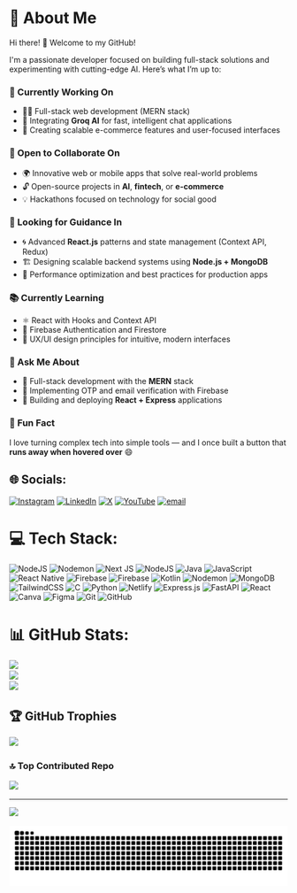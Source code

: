 # 💫 About Me

Hi there! 👋 Welcome to my GitHub!

I'm a passionate developer focused on building full-stack solutions and experimenting with cutting-edge AI. Here’s what I’m up to:

### 🚀 Currently Working On
- 🧑‍💻 Full-stack web development (MERN stack)
- 🤖 Integrating **Groq AI** for fast, intelligent chat applications
- 🛒 Creating scalable e-commerce features and user-focused interfaces

### 🤝 Open to Collaborate On
- 🌍 Innovative web or mobile apps that solve real-world problems
- 🔓 Open-source projects in **AI**, **fintech**, or **e-commerce**
- 💡 Hackathons focused on technology for social good

### 🧠 Looking for Guidance In
- 🌀 Advanced **React.js** patterns and state management (Context API, Redux)
- 🏗️ Designing scalable backend systems using **Node.js + MongoDB**
- 🧪 Performance optimization and best practices for production apps

### 📚 Currently Learning
- ⚛️ React with Hooks and Context API
- 🔐 Firebase Authentication and Firestore
- 🎨 UX/UI design principles for intuitive, modern interfaces

### 💬 Ask Me About
- 🧰 Full-stack development with the **MERN** stack
- 📲 Implementing OTP and email verification with Firebase
- 🚀 Building and deploying **React + Express** applications

### 🎉 Fun Fact
I love turning complex tech into simple tools — and I once built a button that **runs away when hovered over** 😄


## 🌐 Socials:
[![Instagram](https://img.shields.io/badge/Instagram-%23E4405F.svg?logo=Instagram&logoColor=white)](https://instagram.com/manishkrbarman.io) [![LinkedIn](https://img.shields.io/badge/LinkedIn-%230077B5.svg?logo=linkedin&logoColor=white)](https://linkedin.com/in/manishkrbarman) [![X](https://img.shields.io/badge/X-black.svg?logo=X&logoColor=white)](https://x.com/ManishKrBarman) [![YouTube](https://img.shields.io/badge/YouTube-%23FF0000.svg?logo=YouTube&logoColor=white)](https://youtube.com/@ManishKumarBarman) [![email](https://img.shields.io/badge/Email-D14836?logo=gmail&logoColor=white)](mailto:manishkumarbarman111@gmail.com) 

# 💻 Tech Stack:
![NodeJS](https://img.shields.io/badge/node.js-6DA55F?style=for-the-badge&logo=node.js&logoColor=white) ![Nodemon](https://img.shields.io/badge/NODEMON-%23323330.svg?style=for-the-badge&logo=nodemon&logoColor=%BBDEAD) ![Next JS](https://img.shields.io/badge/Next-black?style=for-the-badge&logo=next.js&logoColor=white) ![NodeJS](https://img.shields.io/badge/node.js-6DA55F?style=for-the-badge&logo=node.js&logoColor=white) ![Java](https://img.shields.io/badge/java-%23ED8B00.svg?style=for-the-badge&logo=openjdk&logoColor=white) ![JavaScript](https://img.shields.io/badge/javascript-%23323330.svg?style=for-the-badge&logo=javascript&logoColor=%23F7DF1E) ![React Native](https://img.shields.io/badge/react_native-%2320232a.svg?style=for-the-badge&logo=react&logoColor=%2361DAFB) ![Firebase](https://img.shields.io/badge/firebase-%23039BE5.svg?style=for-the-badge&logo=firebase) ![Firebase](https://img.shields.io/badge/firebase-a08021?style=for-the-badge&logo=firebase&logoColor=ffcd34) ![Kotlin](https://img.shields.io/badge/kotlin-%237F52FF.svg?style=for-the-badge&logo=kotlin&logoColor=white) ![Nodemon](https://img.shields.io/badge/NODEMON-%23323330.svg?style=for-the-badge&logo=nodemon&logoColor=%BBDEAD) ![MongoDB](https://img.shields.io/badge/MongoDB-%234ea94b.svg?style=for-the-badge&logo=mongodb&logoColor=white) ![TailwindCSS](https://img.shields.io/badge/tailwindcss-%2338B2AC.svg?style=for-the-badge&logo=tailwind-css&logoColor=white) ![C](https://img.shields.io/badge/c-%2300599C.svg?style=for-the-badge&logo=c&logoColor=white) ![Python](https://img.shields.io/badge/python-3670A0?style=for-the-badge&logo=python&logoColor=ffdd54) ![Netlify](https://img.shields.io/badge/netlify-%23000000.svg?style=for-the-badge&logo=netlify&logoColor=#00C7B7) ![Express.js](https://img.shields.io/badge/express.js-%23404d59.svg?style=for-the-badge&logo=express&logoColor=%2361DAFB) ![FastAPI](https://img.shields.io/badge/FastAPI-005571?style=for-the-badge&logo=fastapi) ![React](https://img.shields.io/badge/react-%2320232a.svg?style=for-the-badge&logo=react&logoColor=%2361DAFB) ![Canva](https://img.shields.io/badge/Canva-%2300C4CC.svg?style=for-the-badge&logo=Canva&logoColor=white) ![Figma](https://img.shields.io/badge/figma-%23F24E1E.svg?style=for-the-badge&logo=figma&logoColor=white) ![Git](https://img.shields.io/badge/git-%23F05033.svg?style=for-the-badge&logo=git&logoColor=white) ![GitHub](https://img.shields.io/badge/github-%23121011.svg?style=for-the-badge&logo=github&logoColor=white)
# 📊 GitHub Stats:
![](https://github-readme-stats.vercel.app/api?username=manishkrbarman&theme=nightowl&hide_border=false&include_all_commits=true&count_private=true)<br/>
![](https://nirzak-streak-stats.vercel.app/?user=manishkrbarman&theme=nightowl&hide_border=false)<br/>
![](https://github-readme-stats.vercel.app/api/top-langs/?username=manishkrbarman&theme=nightowl&hide_border=false&include_all_commits=true&count_private=true&layout=compact)

## 🏆 GitHub Trophies
![](https://github-profile-trophy.vercel.app/?username=manishkrbarman&theme=blue-green&no-frame=true&no-bg=true&margin-w=4)

### 🔝 Top Contributed Repo
![](https://github-contributor-stats.vercel.app/api?username=manishkrbarman&limit=5&theme=dracula&combine_all_yearly_contributions=true)

---
[![](https://visitcount.itsvg.in/api?id=manishkrbarman&icon=2&color=2)](https://visitcount.itsvg.in)


![Snake animation](https://raw.githubusercontent.com/ManishKrBarman/ManishKrBarman/output/github-contribution-grid-snake.svg)

<!-- Proudly created with GPRM ( https://gprm.itsvg.in ) -->
